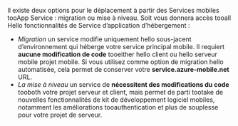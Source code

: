 Il existe deux options pour le déplacement à partir des Services mobiles tooApp Service : migration ou mise à niveau. Soit vous donnera accès tooall Hello fonctionnalités de Service d’application d’hébergement :

* *Migration* un service modifie uniquement hello sous-jacent d’environnement qui héberge votre service principal mobile. Il requiert **aucune modification de code** tooeither hello client ou hello serveur mobile projet mobile. Si vous utilisez comme option de migration hello automatisée, cela permet de conserver votre **service.azure-mobile.net** URL. 
* *La mise à niveau* un service de **nécessitent des modifications du code** tooboth votre projet serveur et client, mais permet de parti tootake de nouvelles fonctionnalités de kit de développement logiciel mobiles, notamment les améliorations tooauthentication et plus de souplesse pour votre projet de serveur. 


